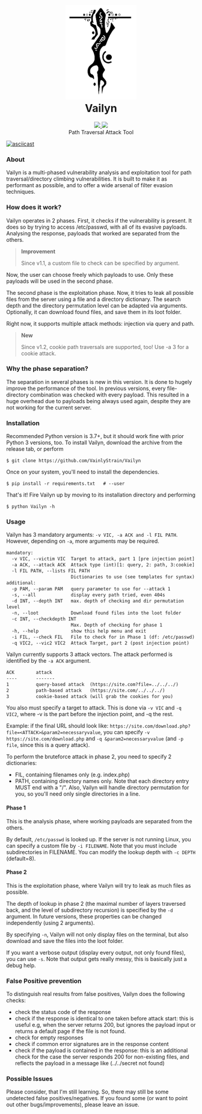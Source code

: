<h1 align="center">
  <img src='misc/logo.png' height='250'></img><br>
  Vailyn
  <br>
</h1>

<p align="center">
  <a href="https://github.com/VainlyStrain/Vailyn/blob/master/Vailyn">
    <img src="https://img.shields.io/static/v1.svg?label=Version&message=1.2&color=lightgrey&style=flat-square&logo=dev.to&logoColor=white">
  </a>
  <a href="https://www.python.org/">
    <img src="https://img.shields.io/static/v1.svg?label=Python&message=3.7&color=lightgrey&style=flat-square&logo=python&logoColor=white">
  </a><br>
  Path Traversal Attack Tool
</p>

[![asciicast](https://asciinema.org/a/ZzDbTior61wJ2U2aKLpMMxqtD.svg)](https://asciinema.org/a/ZzDbTior61wJ2U2aKLpMMxqtD)

### About

Vailyn is a multi-phased vulnerability analysis and exploitation tool for path traversal/directory climbing vulnerabilities. It is built to make it as performant as possible, and to offer a wide arsenal of filter evasion techniques.

### How does it work?

Vailyn operates in 2 phases. First, it checks if the vulnerability is present. It does so by trying to access /etc/passwd, with all of its evasive payloads. Analysing the response, payloads that worked are separated from the others.

> __Improvement__
>
> Since v1.1, a custom file to check can be specified by argument.

Now, the user can choose freely which payloads to use. Only these payloads will be used in the second phase.

The second phase is the exploitation phase. Now, it tries to leak all possible files from the server using a file and a directory dictionary. The search depth and the directory permutation level can be adapted via arguments. Optionally, it can download found files, and save them in its loot folder.

Right now, it supports multiple attack methods: injection via query and path.

> __New__
>
> Since v1.2, cookie path traversals are supported, too! Use -a 3 for a cookie attack.

### Why the phase separation?

The separation in several phases is new in this version. It is done to hugely improve the performance of the tool. In previous versions, every file-directory combination was checked with every payload. This resulted in a huge overhead due to payloads being always used again, despite they are not working for the current server.

### Installation

Recommended Python version is 3.7+, but it should work fine with prior Python 3 versions, too. To install Vailyn, download the archive from the release tab, or perform

```
$ git clone https://github.com/VainlyStrain/Vailyn
```

Once on your system, you'll need to install the dependencies.

```
$ pip install -r requirements.txt   # --user
```

That's it! Fire Vailyn up by moving to its installation directory and performing

```
$ python Vailyn -h
```

### Usage

Vailyn has 3 mandatory arguments: `-v VIC, -a ACK and -l FIL PATH`. However, depending on `-a`, more arguments may be required.

```
mandatory:
  -v VIC, --victim VIC  Target to attack, part 1 [pre injection point]
  -a ACK, --attack ACK  Attack type (int)[1: query, 2: path, 3:cookie]
  -l FIL PATH, --lists FIL PATH      
                        Dictionaries to use (see templates for syntax)
additional:
  -p PAM, --param PAM   query parameter to use for --attack 1
  -s, --all             display every path tried, even 404s
  -d INT, --depth INT   max. depth of checking and dir permutation level
  -n, --loot            Download found files into the loot folder
  -c INT, --checkdepth INT
                        Max. Depth of checking for phase 1
  -h, --help            show this help menu and exit
  -i FIL, --check FIL   File to check for in Phase 1 (df: /etc/passwd)
  -q VIC2, --vic2 VIC2  Attack Target, part 2 (post injection point)

```

Vailyn currently supports 3 attack vectors. The attack performed is identified by the `-a ACK` argument.

```
ACK        attack
----       -------
1          query-based attack  (https://site.com?file=../../../)
2          path-based attack   (https://site.com/../../../)
3          cookie-based attack (will grab the cookies for you)
```

You also must specify a target to attack. This is done via `-v VIC` and `-q VIC2`, where -v is the part before the injection point, and -q the rest.

Example: if the final URL should look like: `https://site.com/download.php?file=<ATTACK>&param2=necessaryvalue`, you can specify `-v https://site.com/download.php` and `-q &param2=necessaryvalue` (and `-p file`, since this is a query attack).

To perform the bruteforce attack in phase 2, you need to specify 2 dictionaries:
* FIL, containing filenames only (e.g. index.php)
* PATH, containing directory names only. Note that each directory entry MUST end with a "/". Also, Vailyn will handle directory permutation for you, so you'll need only single directories in a line.

#### Phase 1

This is the analysis phase, where working payloads are separated from the others.

By default, `/etc/passwd` is looked up. If the server is not running Linux, you can specify a custom file by `-i FILENAME`. Note that you must include subdirectories in FILENAME.
You can modify the lookup depth with `-c DEPTH` (default=8).

#### Phase 2

This is the exploitation phase, where Vailyn will try to leak as much files as possible.

The depth of lookup in phase 2 (the maximal number of layers traversed back, and the level of subdirectory recursion) is specified by the `-d` argument. In future versions, these properties can be changed independently (using 2 arguments).

By specifying `-n`, Vailyn will not only display files on the terminal, but also download and save the files into the loot folder.

If you want a verbose output (display every output, not only found files), you can use `-s`. Note that output gets really messy, this is basically just a debug help.

### False Positive prevention

To distinguish real results from false positives, Vailyn does the following checks:
* check the status code of the response
* check if the response is identical to one taken before attack start: this is useful e.g, when the server returns 200, but ignores the payload input or returns a default page if the file is not found.
* check for empty responses
* check if common error signatures are in the response content
* check if the payload is contained in the response: this is an additional check for the case the server responds 200 for non-existing files, and reflects the payload in a message like (../../secret not found)

### Possible Issues

Please consider, that I'm still learning. So, there may still be some undetected false positives/negatives. If you found some (or want to point out other bugs/improvements), please leave an issue.
